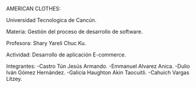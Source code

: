AMERICAN CLOTHES:

Universidad Tecnologica de Cancún.

Materia: Gestión del proceso de desarrollo de software.

Profesora: Shary Yareli Chuc Ku.

Actividad: Desarrollo de aplicación E-commerce.

Integrantes:
-Castro Tún Jesús Armando.
-Emmanuel Alvarez Anica.
-Dulio Iván Gómez Hernández.
-Galicia Haughton Akin Taocuitli.
-Cahuich Vargas Litzey.